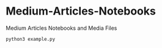 # Medium-Articles-Notebooks
Medium Articles Notebooks and Media Files

```bash
python3 example.py
```
